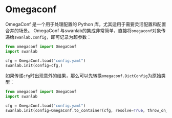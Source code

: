 # Omegaconf

OmegaConf 是一个用于处理配置的 Python 库，尤其适用于需要灵活配置和配置合并的场景。
OmegaConf 与swanlab的集成非常简单，直接将`omegaconf`对象传递给`swanlab.config`，即可记录为超参数：

```python
from omegaconf import OmegaConf
import swanlab

cfg = OmegaConf.load("config.yaml")
swanlab.init(config=cfg,)
```

如果传递`cfg`时出现意外的结果，那么可以先转换`omegaconf.DictConfig`为原始类型：

```python
from omegaconf import OmegaConf
import swanlab

cfg = OmegaConf.load("config.yaml")
swanlab.init(config=OmegaConf.to_container(cfg, resolve=True, throw_on_missing=True))

```
